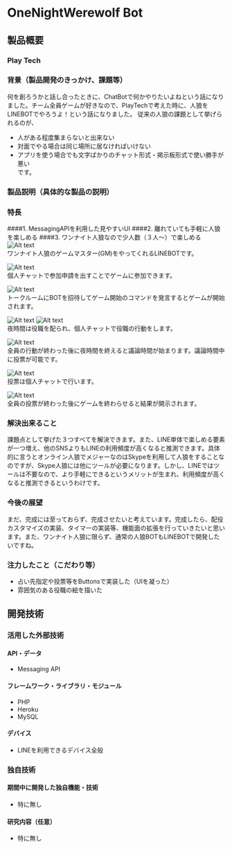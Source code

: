 # OneNightWerewolf Bot
## 製品概要
### Play Tech

### 背景（製品開発のきっかけ、課題等）
何を創ろうかと話し合ったときに、ChatBotで何かやりたいよねという話になりました。チーム全員ゲームが好きなので、PlayTechで考えた時に、人狼をLINEBOTでやろうよ！という話になりました。
従来の人狼の課題として挙げられるのが、
* 人がある程度集まらないと出来ない
* 対面でやる場合は同じ場所に居なければいけない
* アプリを使う場合でも文字ばかりのチャット形式・掲示板形式で使い勝手が悪い  
です。  

### 製品説明（具体的な製品の説明）   

### 特長  
####1. MessagingAPIを利用した見やすいUI
####2. 離れていても手軽に人狼を楽しめる
####3. ワンナイト人狼なので少人数（３人～）で楽しめる
![Alt text](/images/icon.jpeg)  
ワンナイト人狼のゲームマスター(GM)をやってくれるLINEBOTです。  
  
![Alt text](/images/S__42287136.jpg)  
個人チャットで参加申請を出すことでゲームに参加できます。  
  
![Alt text](/images/S__42287132.png)  
トークルームにBOTを招待してゲーム開始のコマンドを発言するとゲームが開始されます。  
  
![Alt text](/images/S__42287129.png)
![Alt text](/images/S__42287128.png)  
夜時間は役職を配られ、個人チャットで役職の行動をします。  
  
![Alt text](/images/S__42287131.png)  
全員の行動が終わった後に夜時間を終えると議論時間が始まります。議論時間中に投票が可能です。  
  
![Alt text](/images/S__42287130.png)  
投票は個人チャットで行います。  
  
![Alt text](/images/S__42287133.png)  
全員の投票が終わった後にゲームを終わらせると結果が開示されます。  
  

### 解決出来ること
課題点として挙げた３つすべてを解決できます。また、LINE単体で楽しめる要素が一つ増え、他のSNSよりもLINEの利用頻度が高くなると推測できます。具体的に言うとオンライン人狼でメジャーなのはSkypeを利用して人狼をすることなのですが、Skype人狼には他にツールが必要になります。しかし、LINEではツールは不要なので、より手軽にできるというメリットが生まれ、利用頻度が高くなると推測できるというわけです。
### 今後の展望
まだ、完成には至っておらず、完成させたいと考えています。完成したら、配役カスタマイズの実装、タイマーの実装等、機能面の拡張を行っていきたいと思います。また、ワンナイト人狼に限らず、通常の人狼BOTもLINEBOTで開発したいですね。  
### 注力したこと（こだわり等）
* 占い先指定や投票等をButtonsで実装した（UIを凝った）
* 雰囲気のある役職の絵を描いた

## 開発技術
### 活用した外部技術
#### API・データ
* Messaging API

#### フレームワーク・ライブラリ・モジュール
* PHP
* Heroku
* MySQL

#### デバイス
* LINEを利用できるデバイス全般

### 独自技術
#### 期間中に開発した独自機能・技術
* 特に無し

#### 研究内容（任意）
* 特に無し